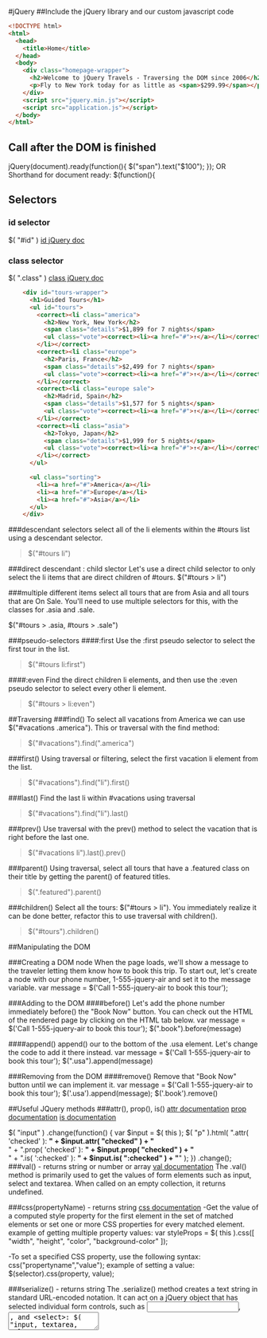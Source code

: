 #jQuery
##Include the jQuery library and our custom javascript code
```html
<!DOCTYPE html>
<html>
  <head>
    <title>Home</title>
  </head>
  <body>
    <div class="homepage-wrapper">
      <h2>Welcome to jQuery Travels - Traversing the DOM since 2006</h2>
      <p>Fly to New York today for as little as <span>$299.99</span></p>
    </div>
    <script src="jquery.min.js"></script>
    <script src="application.js"></script>
  </body>
</html>
```

## Call after the DOM is finished
jQuery(document).ready(function(){
  $("span").text("$100");
});
OR
Shorthand for document ready:
$(function(){

## Selectors
### id selector
$( "#id" )
[id jQuery doc](http://api.jquery.com/id-selector/)
### class selector
$( ".class" )
[class jQuery doc](http://api.jquery.com/class-selector/)

```html
    <div id="tours-wrapper">
      <h1>Guided Tours</h1>
      <ul id="tours">
        <correct><li class="america">
          <h2>New York, New York</h2>
          <span class="details">$1,899 for 7 nights</span>
          <ul class="vote"><correct><li><a href="#">↑</a></li></correct><correct><li><a href="#">↓</a></li></correct></ul>
        </li></correct>
        <correct><li class="europe">
          <h2>Paris, France</h2>
          <span class="details">$2,499 for 7 nights</span>
          <ul class="vote"><correct><li><a href="#">↑</a></li></correct><correct><li><a href="#">↓</a></li></correct></ul>
        </li></correct>
        <correct><li class="europe sale">
          <h2>Madrid, Spain</h2>
          <span class="details">$1,577 for 5 nights</span>
          <ul class="vote"><correct><li><a href="#">↑</a></li></correct><correct><li><a href="#">↓</a></li></correct></ul>
        </li></correct>
        <correct><li class="asia">
          <h2>Tokyo, Japan</h2>
          <span class="details">$1,999 for 5 nights</span>
          <ul class="vote"><correct><li><a href="#">↑</a></li></correct><correct><li><a href="#">↓</a></li></correct></ul>
        </li></correct>
      </ul>

      <ul class="sorting">
        <li><a href="#">America</a></li>
        <li><a href="#">Europe</a></li>
        <li><a href="#">Asia</a></li>
      </ul>
    </div>
```

###descendant selectors
select all of the li elements within the #tours list using a descendant selector.
> $("#tours  li")

###direct descendant : child slector
Let's use a direct child selector to only select the li items that are direct children of #tours.
$("#tours > li")

###multiple different items
select all tours that are from Asia and all tours that are On Sale. You'll need to use multiple selectors for this, with the classes for .asia and .sale.

$("#tours > .asia, #tours > .sale")

###pseudo-selectors
####:first
Use the :first pseudo selector to select the first tour in the list.
>$("#tours li:first")

####:even
Find the direct children li elements, and then use the :even pseudo selector to select every other li element.

> $("#tours > li:even")

##Traversing
###find()
To select all vacations from America we can use $("#vacations .america"). This or traversal with the find method:
>$("#vacations").find(".america")

###first()
Using traversal or filtering, select the first vacation li element from the list.
>$("#vacations").find("li").first()

###last()
Find the last li within #vacations using traversal 
>$("#vacations").find("li").last()

###prev()
Use traversal with the prev() method to select the vacation that is right before the last one.
>$("#vacations li").last().prev()

###parent()
Using traversal, select all tours that have a .featured class on their title by getting the parent() of featured titles.
>$(".featured").parent()

###children()
Select all the tours: $("#tours > li"). You immediately realize it can be done better, refactor this to use traversal with children().
>$("#tours").children()

##Manipulating the DOM

###Creating a DOM node
When the page loads, we'll show a message to the traveler letting them know how to book this trip. To start out, let's create a <span> node with our phone number, 1-555-jquery-air and set it to the message variable.
    var message = $('<span>Call 1-555-jquery-air to book this tour</span>');

###Adding to the DOM
####before()
Let's add the phone number immediately before() the "Book Now" button. You can check out the HTML of the rendered page by clicking on the HTML tab below.
    var message = $('<span>Call 1-555-jquery-air to book this tour</span>');
    $(".book").before(message)

####append()
append() our <span> to the bottom of the .usa element. Let's change the code to add it there instead.
    var message = $('<span>Call 1-555-jquery-air to book this tour</span>');
    $(".usa").append(message)

###Removing from the DOM
####remove()
Remove that "Book Now" button until we can implement it.
var message = $('<span>Call 1-555-jquery-air to book this tour</span>');
$('.usa').append(message);
$('.book').remove()

##Useful JQuery methods
###attr(), prop(), is() 
[attr documentation](http://api.jquery.com/attr/)
[prop documentation](http://api.jquery.com/prop/)
[is documentation](http://api.jquery.com/is/)

$( "input" )
  .change(function() {
    var $input = $( this );
    $( "p" ).html( ".attr( 'checked' ): <b>" + $input.attr( "checked" ) + "</b><br>" +
      ".prop( 'checked' ): <b>" + $input.prop( "checked" ) + "</b><br>" +
      ".is( ':checked' ): <b>" + $input.is( ":checked" ) + "</b>" );
  })
  .change();
###val() - returns string or number or array
[val documentation](http://api.jquery.com/val/)
The .val() method is primarily used to get the values of form elements such as input, select and textarea.
When called on an empty collection, it returns undefined.


###css(propertyName) - returns string
[css documentation](http://api.jquery.com/css/)
-Get the value of a computed style property for the first element in the set of matched elements or set one or more CSS properties for every matched element.
example of getting multiple property values:
  var styleProps = $( this ).css([
    "width", "height", "color", "background-color"
  ]);

-To set a specified CSS property, use the following syntax:
  css("propertyname","value");
example of setting a value:
  $(selector).css(property, value);


###serialize() - returns string
The .serialize() method creates a text string in standard URL-encoded notation. It can act on a jQuery object that has selected individual form controls, such as <input>, <textarea>, and <select>: $( "input, textarea, select" ).serialize();
ex:
    <form id="style_editor" name="style_editor">
      <input name="selector" placeholder="css selector" />
      <input name="property" placeholder="property" />
      <input name="value" placeholder="value" />
      <input type="submit" value="Style it!" />
    </form>

    $( "form" ).on( "submit", function( event ) {
      event.preventDefault();
      console.log( $( this ).serialize() );
      //=>selector=a&property=s&value=d
    });
[serialize documentation](https://api.jquery.com/serialize/)

##Acting on interaction (events handlers)
###Events and events handlers
* [Basics of jQuery Events][]
* [Event Handling][]
* [event.preventDefault() method][]

[Basics of jQuery Events]: http://learn.jquery.com/events/event-basics/
[Event Handling]: http://learn.jquery.com/events/handling-events/
[event.preventDefault() method]: http://api.jquery.com/event.preventDefault/

If you bind to the `submit` event, you should consider using the
[event.preventDefault() method][] provided by jQuery.

###Click interaction
Let's start by wrapping all of our previous code in a click handler for any <button> elements using the on() method.

$( "button" ).click(function() {
  var message = $('<span>Call 1-555-jquery-air to book this tour</span>');
  $('.usa').append(message);
  $('button').remove();
});

or

$('button').on('click', function() {
    var message = $('<span>Call 1-555-jquery-air to book this tour</span>');
    $('.usa').append(message);
    $('button').remove();
  });
####Remove only the clicked button
$(this).remove();

####Relative Traversing
* Add the message after() the button we click on.
var message = $('<span>Call 1-555-jquery-air to book this tour</span>');
$(this).after(message);


* The <button> is inside a <div> tag. We don't want the message to go inside the <div> tag though, we want it to go at the bottom of the <li> element. Instead of using after(), let's change our code to find the closest() .tour element and append() the message to the bottom of it.
```html
    <li class="usa tour">
      <h2>New York, New York</h2>
      <span class="details">$1,899 for 7 nights</span>
      <div>
        <button class="book">Book Now</button>
      </div>
    </li>
```

$(this).closest('.tour').append(message);

###All the code
$(document).ready(function() {
  $('button').on('click', function() {
    var message = $('<span>Call 1-555-jquery-air to book this tour</span>');
    $(this).closest('.tour').append(message);
    $(this).remove();
  });
});

## Fetching Data From the DOM I 
Let's add a bit more incentive to get people to book these tours by offering a discount if they book today. Create a discount variable, and then assign the discount that is stored in the data() attribute on the .tour element.
We want to show this discount to the user in the message we show after the "Book Now" button is clicked.

    var discount = $(this).closest('.tour').data('discount');
    var message = $('<span>Call 1-555-jquery-air for a $'+discount+' discount.</span>');

##Better handlers
There is a small problem with the way our on() handler is being used. Currently, it is targeting all of the <button> elements on the screen. Refactor the on() handler to only target <button> elements within a .tour by using the selector argument of the on() method.
    $(document).ready(function() {
      $('.tour').on('click', 'button', function() {
        ...

##Filters
Let's add some result filtering options to our page. We want to be able to click on a filter and highlight the corresponding tours with a .highlight class..(on-sale or .featured filters).

    $(document).ready(function() {
      $('#filters').on('click', '.on-sale', function() {
        $('.tour').removeClass('highlight');
        $('.tour').filter('.on-sale').addClass('highlight');
      });

      $('#filters').on('click', '.featured', function() {
        $('.tour').removeClass('highlight');
        $('.tour').filter('.featured').addClass('highlight');
      });
    });

##Ressources
- [jQuery Cheat Sheet](https://oscarotero.com/jquery/)
- [jQuery Event Basics][]
- [Handling Events][] (e.g., a form `"submit"` event)
- [event.preventDefault()][] (e.g., to prevent the default form submission behavior)
- [.appendTo()][] / [.append()][]
- [.val()][]

[.append()]: http://api.jquery.com/append/
[.appendTo()]: http://api.jquery.com/appendTo/
[.val()]: http://api.jquery.com/val/
[event.preventDefault()]: http://api.jquery.com/event.preventDefault/
[Handling Events]: http://learn.jquery.com/events/handling-events/
[jQuery Event Basics]: http://learn.jquery.com/events/event-basics/

#AJAX
[Ajax documentation](http://api.jquery.com/jquery.ajax/)
##Ajax method
     $.ajax({
       method: $form.attr('method'), // Good to do for GET and POST
       url: $form.attr('action'),  
       data: postData
     })
     .done( function( responseHtml ) {
       $form[0].reset();
       $("#band-list").append( responseHtml );
     });

##public/js/application.js
    $(document).ready(function() {
      $('form').submit(function(e) {
        
        e.preventDefault();//otherwise javascript will make the post and the browser will ALSO make the post
        $.post("/rolls"); jQuery helper function that will send an AJAX post request
        //we can also use put, get, .. or:
        $.ajax("/rolls", {method: "put"}) 
        //to handle responses we use rollbacks:
        $.post("/rolls", function(response) {
            //debugger;
            res = $(response);//this parses the string (where I have all my html) into a DOM
            var die = $(response).find("#die");
            $("#die").html(die.html());//set the new html
            //or finally:
            $("#die").html(response);
          });
      });

    });

##app/controllers/index.rb
In the post '/rolls' route:

if request.xhr?
  %()//get the image that we display in the index inside the string: <img src="">...
else
  erb :index
end

##Ajax livecode example

[Ellie breakout on Ajax](https://github.com/chi-red-pandas-2016/sinatra-skeleton-mvc-challenge/compare/example...chi-red-pandas-2016:ellie-ajax-jquery-livecode)

#Cheat-sheets
[JQuery cheat sheet](https://oscarotero.com/jquery/)
[Javascript cheat Sheet](http://wps.aw.com/wps/media/objects/2234/2287950/javascript_refererence.pdf)

#Other ressources
[CSS Mozilla documentation](https://developer.mozilla.org/en-US/docs/Web/CSS/Reference)


